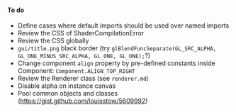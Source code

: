 #### To do

- Define cases where default imports should be used over named imports
- Review the CSS of ShaderCompilationError
- Review the CSS globally
- `gui/title.png` black border (try `glBlendFuncSeparate(GL_SRC_ALPHA, GL_ONE_MINUS_SRC_ALPHA, GL_ONE, GL_ONE);`?)
- Change component `align` property by pre-defined constants inside Component: `Component.ALIGN_TOP_RIGHT`
- Review the Renderer class (see `renderer.md`)
- Disable alpha on instance canvas
- Pool common objects and classes (<https://gist.github.com/louisstow/5609992>)